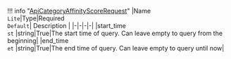 !!! info "[ApiCategoryAffinityScoreRequest](/../../schemas/api_category_affinity_score_request)"
    |Name<br>`Lite`|Type|Required<br>`Default`| Description |
    |-|-|-|-|
    |start_time<br>`st` |string|True|The start time of query. Can leave empty to query from the beginning|
    |end_time<br>`et` |string|True|The end time of query. Can leave empty to query until now|
